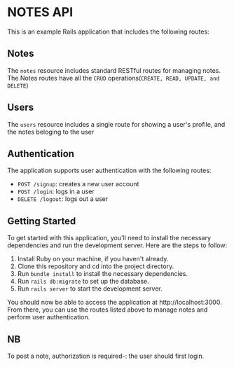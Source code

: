 # NOTES API

This is an example Rails application that includes the following routes:


## Notes

The `notes` resource includes standard RESTful routes for managing notes. The Notes routes have all the `CRUD` operations(`CREATE, READ, UPDATE, and DELETE`)

## Users

The `users` resource includes a single route for showing a user's profile, and the notes beloging to the user

## Authentication

The application supports user authentication with the following routes:

- `POST /signup`: creates a new user account
- `POST /login`: logs in a user
- `DELETE /logout`: logs out a user

## Getting Started

To get started with this application, you'll need to install the necessary dependencies and run the development server. Here are the steps to follow:

1. Install Ruby on your machine, if you haven't already.
2. Clone this repository and cd into the project directory.
3. Run `bundle install` to install the necessary dependencies.
4. Run `rails db:migrate` to set up the database.
5. Run `rails server` to start the development server.

You should now be able to access the application at http://localhost:3000. From there, you can use the routes listed above to manage notes and perform user authentication.

## NB
To post a note, authorization is required-: the user should first login. 

